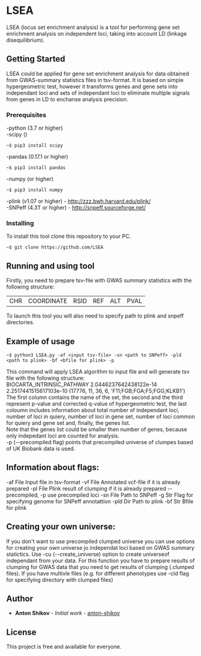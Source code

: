 # LSEA
LSEA (locus set enrichment analysis) is a tool for performing gene set enrichment analysis on independent loci, taking into account LD (linkage disequilibrium).

## Getting Started

LSEA could be applied for gene set enrichment analysis for data obtained from GWAS-summary statistics files in tsv-format. It is based on simple hypergeometric test, however it transforms genes and gene sets into independant loci and sets of independant loci to eliminate multiple signals from genes in LD to enchanse analysis precision.

### Prerequisites

-python (3.7 or higher) <br>
-scipy ()
```
~$ pip3 install scipy
```
-pandas (0.17.1 or higher)
```
~$ pip3 install pandas
```
-numpy (or higher)
```
~$ pip3 install numpy
```
-plink (v1.07 or higher) - http://zzz.bwh.harvard.edu/plink/ <br>
-SNPeff (4.3T or higher) - http://snpeff.sourceforge.net/ <br>

### Installing

To install this tool clone this repository to your PC.

```
~$ git clone https://github.com/LSEA
```

## Running and using tool

Firstly, you need to prepare tsv-file with GWAS summary statistics with the following structure: <br> 
<table>
  <tr>
    <td>CHR</td>
    <td>COORDINATE</td>
    <td>RSID</td>
    <td>REF</td>
    <td>ALT</td>
    <td>PVAL</td>
  </tr>
</table>

To launch this tool you will also need to specify path to plink and snpeff directories.

## Example of usage
```
~$ python3 LSEA.py -af <input tsv-file> -sn <path to SNPeff> -pld <path to plink> -bf <bfile for plink> -p
```
This command will apply LSEA algorithm to input file and will generate tsv file with the following structure: <br>
BIOCARTA_INTRINSIC_PATHWAY	2.0446237642438122e-14	2.2517441515617103e-10	(17776, 11, 36, 6, 'F11;FGB;FGA;F5;FGG;KLKB1') <br>
The first column contains the name of the set, the second and the third represent p-value and corrected q-value of hypergeometric test, the last coloumn includes information about total number of independant loci, number of loci in quiery, number of loci in gene set, number of loci common for quiery and gene set and, finally, the genes list.<br>
Note that the genes list could be smaller then number of genes, because only indepedant loci are counted for analysis. <br>
-p (--precompiled flag) points that precompiled universe of clumpes based of UK Biobank data is used.

## Information about flags:  
  -af File              Input file in tsv-format
  -vf File              Annotated vcf-file if it is already prepared
  -pl File              Plink result of clumping if it is already prepared
  --precompiled, -p     use precompiled loci
  -sn File              Path to SNPeff
  -g Str                Flag for specifying genome for SNPeff annotattion
  -pld Dir              Path to plink
  -bf Str               Bfile for plink

## Creating your own universe:  
If you don't want to use precompiled clumped universe you can use options for creating your own universe jo independat loci based on GWAS summary statictics. Use -cu (--create_universe) option to create universeof independant from your data. For this function you have to prepare results of clumping for GWAS data that you need to get results of clumping (.clumped files). If you have multivle files (e.g. for different phenotypes use -cld <directory> flag for specifying directory with clumped files)


## Author

* **Anton Shikov** - *Initial work* - [anton-shikov](https://github.com/anton-shikov)


## License

This project is free and available for everyone.

